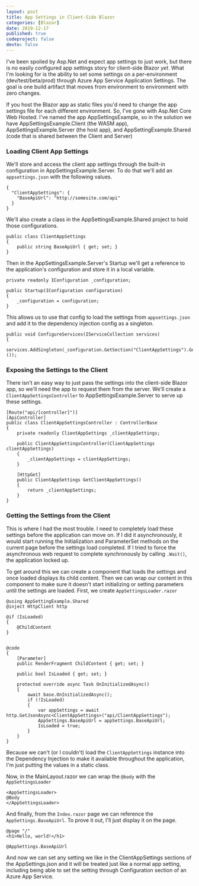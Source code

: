 ```yaml
---
layout: post
title: App Settings in Client-Side Blazor
categories: [Blazor]
date: 2019-12-17
published: true
codeproject: false
devto: false
---
```


I've been spoiled by Asp.Net and expect app settings to just work, but there is no easily configured app settings story for client-side Blazor *yet*. What I'm looking for is the ability to set some settings on a per-environment (dev/test/beta/prod) through Azure App Service Application Settings. The goal is one build artifact that moves from environment to environment with zero changes.

If you host the Blazor app as static files you'd need to change the app settings file for each different environment. So, I've gone with Asp.Net Core Web Hosted. I've named the app AppSettingsExample, so in the solution we have AppSettingsExample.Client (the WASM app), AppSettingsExample.Server (the host app), and AppSettingExample.Shared (code that is shared between the Client and Server)

<!--more-->

### Loading Client App Settings 

We'll store and access the client app settings through the built-in configuration in AppSettingsExample.Server. To do that we'll add an `appsettings.json` with the following values.

~~~
{
  "ClientAppSettings": {
    "BaseApiUrl": "http://somesite.com/api"
  }
}
~~~

We'll also create a class in the AppSettingsExample.Shared project to hold those configurations.

~~~
public class ClientAppSettings
{
    public string BaseApiUrl { get; set; }
}
~~~

Then in the AppSettingsExample.Server's Startup we'll get a reference to the application's configuration and store it in a local variable.

~~~
private readonly IConfiguration _configuration;

public Startup(IConfiguration configuration)
{
    _configuration = configuration;
}
~~~

This allows us to use that config to load the settings from `appsettings.json` and add it to the dependency injection config as a singleton.

~~~
public void ConfigureServices(IServiceCollection services)
{
    services.AddSingleton(_configuration.GetSection("ClientAppSettings").Get<ClientAppSettings>());
~~~

### Exposing the Settings to the Client

There isn't an easy way to just pass the settings into the client-side Blazor app, so we'll need the app to request them from the server. We'll create a `ClientAppSettingsController` to AppSettingsExample.Server to serve up these settings.

~~~
[Route("api/[controller]")]
[ApiController]
public class ClientAppSettingsController : ControllerBase
{
    private readonly ClientAppSettings _clientAppSettings;

    public ClientAppSettingsController(ClientAppSettings clientAppSettings)
    {
        _clientAppSettings = clientAppSettings;
    }

    [HttpGet]
    public ClientAppSettings GetClientAppSettings()
    {
        return _clientAppSettings;
    }
}
~~~

### Getting the Settings from the Client

This is where I had the most trouble. I need to completely load these settings before the application can move on. If I did it asynchronously, it would start running the Initialization and ParameterSet methods on the current page before the settings load completed. If I tried to force the asynchronous web request to complete synchronously by calling `.Wait()`, the application locked up.

To get around this we can create a component that loads the settings and once loaded displays its child content. Then we can wrap our content in this component to make sure it doesn't start initializing or setting parameters until the settings are loaded. First, we create `AppSettingsLoader.razor`

~~~
@using AppSettingExample.Shared
@inject HttpClient http

@if (IsLoaded)
{
    @ChildContent
}


@code 
{
    [Parameter]
    public RenderFragment ChildContent { get; set; }

    public bool IsLoaded { get; set; }

    protected override async Task OnInitializedAsync()
    {
        await base.OnInitializedAsync();
        if (!IsLoaded)
        {
            var appSettings = await http.GetJsonAsync<ClientAppSettings>("api/ClientAppSettings");
            AppSettings.BaseApiUrl = appSettings.BaseApiUrl;
            IsLoaded = true;
        }
    }
}
~~~


Because we can't (or I couldn't) load the `ClientAppSettings` instance into the Dependency Injection to make it available throughout the application, I'm just putting the values in a static class. 

Now, in the MainLayout.razor we can wrap the `@body` with the `AppSettingsLoader`

~~~
<AppSettingsLoader>
@Body
</AppSettingsLoader>
~~~

And finally, from the `Index.razor` page we can reference the `AppSettings.BaseApiUrl`. To prove it out, I'll just display it on the page.

~~~
@page "/"
<h1>Hello, world!</h1>

@AppSettings.BaseApiUrl
~~~

And now we can set any setting we like in the ClientAppSettings sections of the AppSettings.json and it will be treated just like a normal app setting, including being able to set the setting through Configuration section of an Azure App Service.
